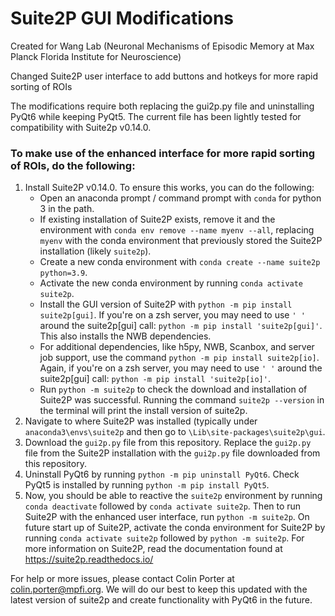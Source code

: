 # Suite2P GUI Modifications
Created for Wang Lab (Neuronal Mechanisms of Episodic Memory at Max Planck Florida Institute for Neuroscience)

Changed Suite2P user interface to add buttons and hotkeys for more rapid sorting of ROIs

The modifications require both replacing the gui2p.py file and uninstalling PyQt6 while keeping PyQt5. The current file has been lightly tested for compatibility with Suite2p v0.14.0.

### To make use of the enhanced interface for more rapid sorting of ROIs, do the following:
1. Install Suite2P v0.14.0. To ensure this works, you can do the following:
   - Open an anaconda prompt / command prompt with `conda` for python 3 in the path.
   - If existing installation of Suite2P exists, remove it and the environment with `conda env remove --name myenv --all`, replacing `myenv` with the conda environment that previously stored the Suite2P installation (likely `suite2p`).
   - Create a new conda environment with `conda create --name suite2p python=3.9`.
   - Activate the new conda environment by running `conda activate suite2p`.
   - Install the GUI version of Suite2P with `python -m pip install suite2p[gui]`. If you're on a zsh server, you may need to use `' '` around the suite2p[gui] call: `python -m pip install 'suite2p[gui]'`. This also installs the NWB dependencies.
   - For additional dependencies, like h5py, NWB, Scanbox, and server job support, use the command `python -m pip install suite2p[io]`. Again, if you're on a zsh server, you may need to use `' '` around the suite2p[gui] call: `python -m pip install 'suite2p[io]'`.
   - Run `python -m suite2p` to check the download and installation of Suite2P was successful. Running the command `suite2p --version` in the terminal will print the install version of suite2p.
2. Navigate to where Suite2P was installed (typically under `anaconda3\envs\suite2p` and then go to `\Lib\site-packages\suite2p\gui`.
3. Download the `gui2p.py` file from this repository. Replace the `gui2p.py` file from the Suite2P installation with the `gui2p.py` file downloaded from this repository.
4. Uninstall PyQt6 by running `python -m pip uninstall PyQt6`. Check PyQt5 is installed by running `python -m pip install PyQt5`.
5. Now, you should be able to reactive the `suite2p` environment by running `conda deactivate` followed by `conda activate suite2p`. Then to run Suite2P with the enhanced user interface, run `python -m suite2p`. On future start up of Suite2P, activate the conda environment for Suite2P by running `conda activate suite2p` followed by `python -m suite2p`. For more information on Suite2P, read the documentation found at https://suite2p.readthedocs.io/

For help or more issues, please contact Colin Porter at colin.porter@mpfi.org. We will do our best to keep this updated with the latest version of suite2p and create functionality with PyQt6 in the future.
